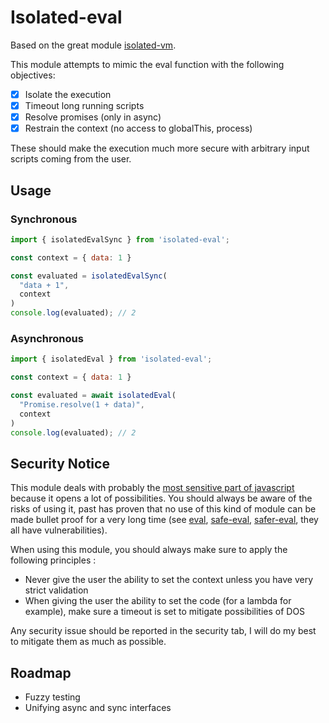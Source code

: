 # Isolated-eval

Based on the great module [isolated-vm](https://github.com/laverdet/isolated-vm).

This module attempts to mimic the eval function with the following objectives:
- [x] Isolate the execution
- [x] Timeout long running scripts
- [x] Resolve promises (only in async)
- [x] Restrain the context (no access to globalThis, process)

These should make the execution much more secure with arbitrary input scripts coming from the user.

## Usage

### Synchronous

```js
import { isolatedEvalSync } from 'isolated-eval';

const context = { data: 1 }

const evaluated = isolatedEvalSync(
  "data + 1",
  context
)
console.log(evaluated); // 2
```

### Asynchronous

```js
import { isolatedEval } from 'isolated-eval';

const context = { data: 1 }

const evaluated = await isolatedEval(
  "Promise.resolve(1 + data)",
  context
)
console.log(evaluated); // 2
```

## Security Notice

This module deals with probably the [most sensitive part of javascript](https://javascript.plainenglish.io/javascript-eval-is-it-evil-a8cd935d0daa) because it opens a lot of possibilities. You should always be aware of the risks of using it, past has proven that no use of this kind of module can be made bullet proof for a very long time (see [eval](https://www.npmjs.com/package/eval), [safe-eval](https://www.npmjs.com/package/safe-eval), [safer-eval](https://www.npmjs.com/package/safer-eval), they all have vulnerabilities).

When using this module, you should always make sure to apply the following principles :
- Never give the user the ability to set the context unless you have very strict validation
- When giving the user the ability to set the code (for a lambda for example), make sure a timeout is set to mitigate possibilities of DOS

Any security issue should be reported in the security tab, I will do my best to mitigate them as much as possible.

## Roadmap

- Fuzzy testing
- Unifying async and sync interfaces


